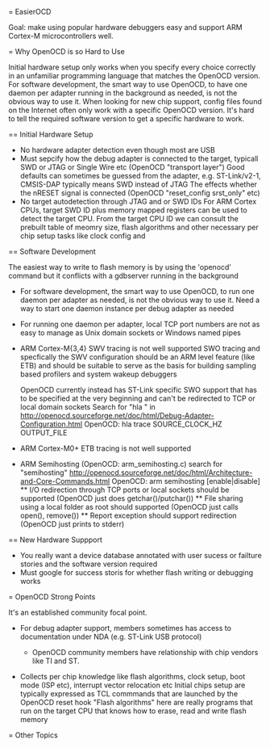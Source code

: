 = EasierOCD

Goal: make using popular hardware debuggers easy and support ARM Cortex-M microcontrollers well.

= Why OpenOCD is so Hard to Use

Initial hardware setup only works when you specify every choice correctly in an unfamiliar programming language that matches the OpenOCD version.
For software development, the smart way to use OpenOCD, to have one daemon per adapter running in the background as needed, is not the obvious way to use it.
When looking for new chip support, config files found on the Internet often only work with a specific OpenOCD version. It's hard to tell the required software version to get a specific hardware to work.

== Initial Hardware Setup

* No hardware adapter detection even though most are USB
* Must sepcify how the debug adapter is connected to the target, typicall SWD or JTAG or Single Wire etc (OpenOCD "transport layer")
	Good defaults can sometimes be guessed from the adapter, e.g. ST-Link/v2-1, CMSIS-DAP typically means SWD instead of JTAG
	The effects whether the nRESET signal is connected (OpenOCD "reset_config srst_only" etc)
* No target autodetection through JTAG and or SWD IDs
	For ARM Cortex CPUs, target SWD ID plus memory mapped registers can be used to detect the target CPU.
	From the target CPU ID we can consult the prebuilt table of meomry size, flash algorithms and other necessary per chip setup tasks like clock config and  

== Software Development

The easiest way to write to flash memory is by using the 'openocd' command but it conflicts with a gdbserver running in the background

* For software development, the smart way to use OpenOCD, to run one daemon per adapter as needed, is not the obvious way to use it.
	Need a way to start one daemon instance per debug adapter as needed
* For running one daemon per adapter, local TCP port numbers are not as easy to manage as Unix domain sockets or Windows named pipes
* ARM Cortex-M{3,4} SWV tracing is not well supported
	SWO tracing and specfically the SWV configuration should be an ARM level feature (like ETB)
	and should be suitable to serve as the basis for building sampling based profilers and system wakeup debuggers
	
	OpenOCD currently instead has ST-Link specific SWO support that has to be specified at the very beginning and can't be redirected to TCP or local domain sockets
	Search for "hla " in http://openocd.sourceforge.net/doc/html/Debug-Adapter-Configuration.html
	OpenOCD: hla trace SOURCE_CLOCK_HZ OUTPUT_FILE
* ARM Cortex-M0+ ETB tracing is not well supported
* ARM Semihosting (OpenOCD: arm_semihosting.c)
	search for "semihosting" http://openocd.sourceforge.net/doc/html/Architecture-and-Core-Commands.html
	OpenOCD: arm semihosting [enable|disable]
** I/O redirection through TCP ports or local sockets should be supported (OpenOCD just does getchar()/putchar())
** File sharing using a local folder as root should supported (OpenOCD just calls open(), remove())
** Report exception should support redirection (OpenOCD just prints to stderr)

== New Hardware Suppport

* You really want a device database annotated with user sucess or failture stories and the software version required
* Must google for success storis for whether flash writing or debugging works


= OpenOCD Strong Points

It's an established community focal point.

* For debug adapter support, members sometimes has access to documentation under NDA (e.g. ST-Link USB protocol)
	* OpenOCD community members have relationship with chip vendors like TI and ST.

* Collects per chip knowledge like flash algorithms, clock setup, boot mode (ISP etc), interrupt vector relocation etc
	Initial chips setup are typically expressed as TCL commmands that are launched by the OpenOCD reset hook
	"Flash algorithms" here are really programs that run on the target CPU that knows how to erase, read and write flash memory

= Other Topics

